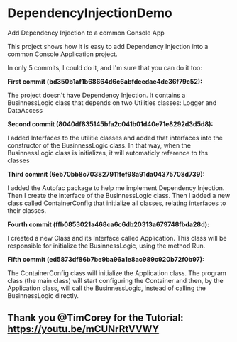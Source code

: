 # DependencyInjectionDemo
Add Dependency Injection to a common Console App

This project shows how it is easy to add Dependency Injection into a common Console Application project.

In only 5 commits, I could do it, and I'm sure that you can do it too:

**First commit (bd350b1af1b68664d6c6abfdeedae4de36f79c52):**

The project doesn't have Dependency Injection. 
It contains a BusinnessLogic class that depends on two Utilities classes: Logger and DataAccess

**Second commit (8040df835145bfa2c041b01d40e71e8292d3d5d8):**

I added Interfaces to the utilitie classes and added that interfaces into the constructor of the BusinnessLogic class. 
In that way, when the BusinnessLogic class is initializes, it will automaticly reference to ths classes

**Third commit (6eb70bb8c703827911fef98a91da04375708d739):**

I added the Autofac package to help me implement Dependency Injection.
Then I create the interface of the BusinnessLogic class.
Then I added a new class called ContainerConfig that initialize all classes, relating interfaces to their classes.

**Fourth commit (ffb0853021a468ca6c6db20313a679748fbda28d):**

I created a new Class and its Interface called Application.
This class will be responsible for initialize the BusinnessLogic, using the method Run.

**Fifth commit (ed5873df86b7be9ba96a1e8ac989c920b72f0b97):**

The ContainerConfig class will initialize the Application class.
The program class (the main class) will start configuring the Container and then, by the Application class, will call the
BusinnessLogic, instead of calling the BusinnessLogic directly.

## Thank you @TimCorey for the Tutorial: https://youtu.be/mCUNrRtVVWY


